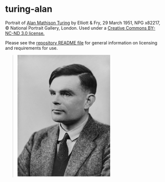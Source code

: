 # turing-alan

Portrait of [Alan Mathison
Turing](http://www.npg.org.uk/collections/search/portrait/mw63680/Alan-Mathison-Turing?)
by Elliott & Fry, 29 March 1951, NPG x82217, © National Portrait
Gallery, London. Used under a [Creative Commons BY-NC-ND 3.0
license.](http://creativecommons.org/licenses/by-nc-nd/3.0/)

Please see the [repository README file](https://github.com/OpenLogicProject/photos/blob/master/README.md) for general information on licensing and requirements for use.

> ![turing-alan](https://github.com/OpenLogicProject/photos/blob/master/turing-alan/turing-alan-small.png)